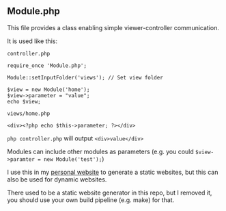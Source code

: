 ## Module.php

This file provides a class enabling simple viewer-controller communication.

It is used like this:

`controller.php`
```
require_once 'Module.php';

Module::setInputFolder('views'); // Set view folder

$view = new Module('home');
$view->parameter = "value";
echo $view;
```

`views/home.php`
```
<div><?php echo $this->parameter; ?></div>
```

`php controller.php` will output `<div>value</div>`

Modules can include other modules as parameters (e.g. you could `$view->paramter = new Module('test');`)

I use this in my [personal website](https://darlo.me/) to generate a static websites, but this can also be used for dynamic websites.

There used to be a static website generator in this repo, but I removed it, you should use your own build pipeline (e.g. make) for that.
